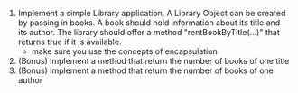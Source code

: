 1. Implement a simple Library application. A Library Object can be created by passing in books. A book should hold information about its title and its author. 
The library should offer a method "rentBookByTitle(...)" that returns true if it is available.
   - make sure you use the concepts of encapsulation 
2. (Bonus) Implement a method that return the number of books of one title
3. (Bonus) Implement a method that return the number of books of one author
